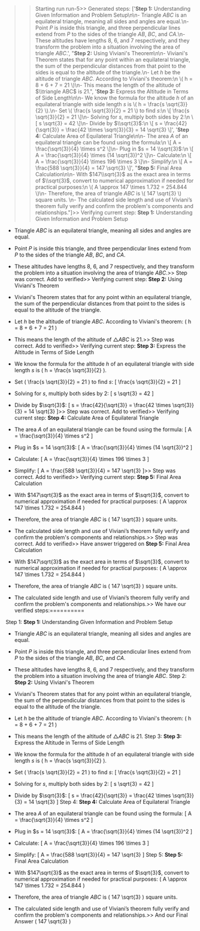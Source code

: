 >> Starting run run-5>> 
Generated steps: 
['**Step 1:** Understanding Given Information and Problem Setup\n\n- Triangle $ABC$ is an equilateral triangle, meaning all sides and angles are equal.\n- Point $P$ is inside this triangle, and three perpendicular lines extend from $P$ to the sides of the triangle $AB$, $BC$, and $CA$.\n- These altitudes have lengths 8, 6, and 7 respectively, and they transform the problem into a situation involving the area of triangle $ABC$.', "**Step 2:** Using Viviani's Theorem\n\n- Viviani's Theorem states that for any point within an equilateral triangle, the sum of the perpendicular distances from that point to the sides is equal to the altitude of the triangle.\n- Let $h$ be the altitude of triangle $ABC$. According to Viviani's theorem:\n  \\( h = 8 + 6 + 7 = 21 \\)\n- This means the length of the altitude of $\\triangle ABC$ is 21.", '**Step 3:** Express the Altitude in Terms of Side Length\n\n- We know the formula for the altitude $h$ of an equilateral triangle with side length $s$ is \\( h = \\frac{s \\sqrt{3}}{2} \\).\n- Set \\( \\frac{s \\sqrt{3}}{2} = 21 \\) to find $s$:\n  \\[ \\frac{s \\sqrt{3}}{2} = 21 \\]\n- Solving for $s$, multiply both sides by 2:\n  \\[ s \\sqrt{3} = 42 \\]\n- Divide by $\\sqrt{3}$:\n  \\[ s = \\frac{42}{\\sqrt{3}} = \\frac{42 \\times \\sqrt{3}}{3} = 14 \\sqrt{3} \\]', '**Step 4:** Calculate Area of Equilateral Triangle\n\n- The area $A$ of an equilateral triangle can be found using the formula:\n  \\[ A = \\frac{\\sqrt{3}}{4} \\times s^2 \\]\n- Plug in $s = 14 \\sqrt{3}$:\n  \\[ A = \\frac{\\sqrt{3}}{4} \\times (14 \\sqrt{3})^2 \\]\n- Calculate:\n  \\[ A = \\frac{\\sqrt{3}}{4} \\times 196 \\times 3 \\]\n- Simplify:\n  \\[ A = \\frac{588 \\sqrt{3}}{4} = 147 \\sqrt{3} \\]', "**Step 5:** Final Area Calculation\n\n- With $147\\sqrt{3}$ as the exact area in terms of $\\sqrt{3}$, convert to numerical approximation if needed for practical purposes:\n  \\( A \\approx 147 \\times 1.732 = 254.844 \\)\n- Therefore, the area of triangle $ABC$ is \\( 147 \\sqrt{3} \\) square units. \n- The calculated side length and use of Viviani’s theorem fully verify and confirm the problem's components and relationships."]>> 
Verifying current step: 
**Step 1:** Understanding Given Information and Problem Setup

- Triangle $ABC$ is an equilateral triangle, meaning all sides and angles are equal.
- Point $P$ is inside this triangle, and three perpendicular lines extend from $P$ to the sides of the triangle $AB$, $BC$, and $CA$.
- These altitudes have lengths 8, 6, and 7 respectively, and they transform the problem into a situation involving the area of triangle $ABC$.>> 
Step was correct. Add to verified>> 
Verifying current step: 
**Step 2:** Using Viviani's Theorem

- Viviani's Theorem states that for any point within an equilateral triangle, the sum of the perpendicular distances from that point to the sides is equal to the altitude of the triangle.
- Let $h$ be the altitude of triangle $ABC$. According to Viviani's theorem:
  \( h = 8 + 6 + 7 = 21 \)
- This means the length of the altitude of $\triangle ABC$ is 21.>> 
Step was correct. Add to verified>> 
Verifying current step: 
**Step 3:** Express the Altitude in Terms of Side Length

- We know the formula for the altitude $h$ of an equilateral triangle with side length $s$ is \( h = \frac{s \sqrt{3}}{2} \).
- Set \( \frac{s \sqrt{3}}{2} = 21 \) to find $s$:
  \[ \frac{s \sqrt{3}}{2} = 21 \]
- Solving for $s$, multiply both sides by 2:
  \[ s \sqrt{3} = 42 \]
- Divide by $\sqrt{3}$:
  \[ s = \frac{42}{\sqrt{3}} = \frac{42 \times \sqrt{3}}{3} = 14 \sqrt{3} \]>> 
Step was correct. Add to verified>> 
Verifying current step: 
**Step 4:** Calculate Area of Equilateral Triangle

- The area $A$ of an equilateral triangle can be found using the formula:
  \[ A = \frac{\sqrt{3}}{4} \times s^2 \]
- Plug in $s = 14 \sqrt{3}$:
  \[ A = \frac{\sqrt{3}}{4} \times (14 \sqrt{3})^2 \]
- Calculate:
  \[ A = \frac{\sqrt{3}}{4} \times 196 \times 3 \]
- Simplify:
  \[ A = \frac{588 \sqrt{3}}{4} = 147 \sqrt{3} \]>> 
Step was correct. Add to verified>> 
Verifying current step: 
**Step 5:** Final Area Calculation

- With $147\sqrt{3}$ as the exact area in terms of $\sqrt{3}$, convert to numerical approximation if needed for practical purposes:
  \( A \approx 147 \times 1.732 = 254.844 \)
- Therefore, the area of triangle $ABC$ is \( 147 \sqrt{3} \) square units. 
- The calculated side length and use of Viviani’s theorem fully verify and confirm the problem's components and relationships.>> 
Step was correct. Add to verified>> 
Have answer triggered on **Step 5:** Final Area Calculation

- With $147\sqrt{3}$ as the exact area in terms of $\sqrt{3}$, convert to numerical approximation if needed for practical purposes:
  \( A \approx 147 \times 1.732 = 254.844 \)
- Therefore, the area of triangle $ABC$ is \( 147 \sqrt{3} \) square units. 
- The calculated side length and use of Viviani’s theorem fully verify and confirm the problem's components and relationships.>> 
We have our verified steps:==========
>> 
Step 1:
**Step 1:** Understanding Given Information and Problem Setup

- Triangle $ABC$ is an equilateral triangle, meaning all sides and angles are equal.
- Point $P$ is inside this triangle, and three perpendicular lines extend from $P$ to the sides of the triangle $AB$, $BC$, and $CA$.
- These altitudes have lengths 8, 6, and 7 respectively, and they transform the problem into a situation involving the area of triangle $ABC$.
Step 2:
**Step 2:** Using Viviani's Theorem

- Viviani's Theorem states that for any point within an equilateral triangle, the sum of the perpendicular distances from that point to the sides is equal to the altitude of the triangle.
- Let $h$ be the altitude of triangle $ABC$. According to Viviani's theorem:
  \( h = 8 + 6 + 7 = 21 \)
- This means the length of the altitude of $\triangle ABC$ is 21.
Step 3:
**Step 3:** Express the Altitude in Terms of Side Length

- We know the formula for the altitude $h$ of an equilateral triangle with side length $s$ is \( h = \frac{s \sqrt{3}}{2} \).
- Set \( \frac{s \sqrt{3}}{2} = 21 \) to find $s$:
  \[ \frac{s \sqrt{3}}{2} = 21 \]
- Solving for $s$, multiply both sides by 2:
  \[ s \sqrt{3} = 42 \]
- Divide by $\sqrt{3}$:
  \[ s = \frac{42}{\sqrt{3}} = \frac{42 \times \sqrt{3}}{3} = 14 \sqrt{3} \]
Step 4:
**Step 4:** Calculate Area of Equilateral Triangle

- The area $A$ of an equilateral triangle can be found using the formula:
  \[ A = \frac{\sqrt{3}}{4} \times s^2 \]
- Plug in $s = 14 \sqrt{3}$:
  \[ A = \frac{\sqrt{3}}{4} \times (14 \sqrt{3})^2 \]
- Calculate:
  \[ A = \frac{\sqrt{3}}{4} \times 196 \times 3 \]
- Simplify:
  \[ A = \frac{588 \sqrt{3}}{4} = 147 \sqrt{3} \]
Step 5:
**Step 5:** Final Area Calculation

- With $147\sqrt{3}$ as the exact area in terms of $\sqrt{3}$, convert to numerical approximation if needed for practical purposes:
  \( A \approx 147 \times 1.732 = 254.844 \)
- Therefore, the area of triangle $ABC$ is \( 147 \sqrt{3} \) square units. 
- The calculated side length and use of Viviani’s theorem fully verify and confirm the problem's components and relationships.>> 
And our Final Answer
\( 147 \sqrt{3} \)